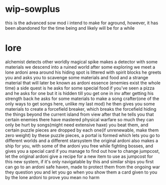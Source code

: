# wip-sowplus

this is the advanced sow mod i intend to make for aground, however, it has been abandoned for the time being and likely will be for a while

# lore

alchemist detects other worldly magical spike
makes a detector with some materials
we descend into a ruined world
after some exploring we meet a lone ardoni
area around his hiding spot is littered with spirit blocks
he greets you and asks you to scavenge some materials and food and a strange material that will later be known as ardoni essence
(enemies exist the whole time)
a side quest is he asks for some special food if you've seen a pizza and he asks for one but it is hidden till you get one in inv
after getting his strength back he asks for some materials to make a song crafter(one of the only ways to get songs here, unlike  my last mod)
he then gives you some materials to create a forcefield breaker, which breaks the forcefield hiding the things beyond the current island from view
after that he tells you that certain enemies there have mastered physical warfare so much they can only be hurt by songs(might need extensive haxe)
you beat them, and certain puzzle pieces are dropped by each one(if unrenewable, make them zero weight)
by these puzzle pieces, a portal is formed which lets you go to different worlds and a different starsystem
the original ardoni also makes a ship for you, with some of the ardoni you free while fighting bosses, and gives you a special card
if you manage to find out how to change jumpcost, let the original ardoni give a recipe for a new item to use as jumpcost for this new system, if it's only navigatable by this and similar ships 
you first can go to an ardoni safe haven, made to protect them from the ongoing war
they question you and let you go when you show them a card given to you by the lone ardoni to prove you mean no harm
